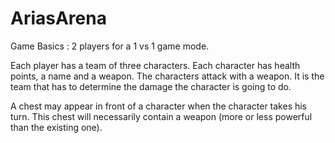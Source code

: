 # AriasArena

Game Basics : 
2 players for a 1 vs 1 game mode.

Each player has a team of three characters.
Each character has health points, a name and a weapon.
The characters attack with a weapon.
It is the team that has to determine the damage the character is going to do.

A chest may appear in front of a character when the character takes his turn.
This chest will necessarily contain a weapon (more or less powerful than the existing one).
